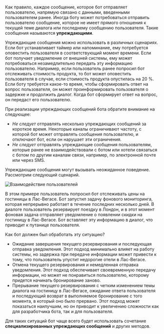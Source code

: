 Как правило, каждое сообщение, которое бот отправляет пользователю, напрямую связано с данными, введенными пользователем ранее.
Иногда боту может потребоваться отправить пользователю сообщение, которое не имеет прямого отношения к текущей теме диалога или последнему сообщению пользователя. Такие сообщения называются **упреждающими**.

Упреждающие сообщения можно использовать в различных сценариях.
Если бот устанавливает таймер или напоминание, ему потребуется оповестить пользователя в соответствующий момент времени.
Если бот получает уведомление от внешней системы, ему может потребоваться незамедлительно передать эту информацию пользователю.
Например, если пользователь ранее попросил бот отслеживать стоимость продукта, то бот может оповестить пользователя в случае, если стоимость продукта опустилась на 20 %. Если боту требуется какое-то время, чтобы сформировать ответ на вопрос пользователя, он может проинформировать пользователя о задержке и продолжить диалог. Когда бот сформирует ответ на вопрос, он передаст его пользователю.

При реализации упреждающих сообщений бота обратите внимание на следующее:

- *Не следует* отправлять несколько упреждающих сообщений за короткое время. Некоторые каналы ограничивают частоту, с которой бот может отправлять сообщения пользователю, и отключают бот, если он нарушает эти ограничения.
- *Не следует* отправлять упреждающие сообщения пользователям, которые ранее не взаимодействовали с ботом или хотели связаться с ботом по другим каналам связи, например, по электронной почте или через SMS.

Упреждающие сообщения могут вызывать неожиданное поведение. Рассмотрим следующий сценарий.

![Взаимодействие пользователей](~/media/designing-bots/capabilities/proactive1.png)

В этом примере пользователь попросил бот отслеживать цены на гостиницы в Лас-Вегасе.
Бот запустил задачу фонового мониторинга, которая непрерывно работает в течение последних несколько дней.
В диалоге пользователь резервирует поездку в Лондон, и в этот момент фоновая задача отправляет уведомление о появлении скидки на гостиницу в Лас-Вегасе. Бот вставляет эту информацию в диалог, что приводит к путанице пользователя.

Как бот должен был обработать эту ситуацию?

- Ожидание завершения текущего резервирования и последующая отправка уведомления. Этот подход минимально влияет на работу системы, но задержка при передаче информации может привести к тому, что пользователь упустит недорогие отели в Лас-Вегасе.
- Отмена текущего резервирования и немедленная отправка уведомления. Этот подход обеспечивает своевременную передачу информации, но может не понравиться пользователю, которому придется начинать бронирование заново.
- Прерывание текущего резервирования с четким изменением темы диалога на гостиницу в Лас-Вегасе, ожидание ответа пользователя и последующий возврат в выполняемое бронирование с того момента, в который оно было прервано. Этот подход может показаться наилучшим, но он приводит к увеличению сложности как для разработчика бота, так и для пользователя.

Для таких ситуаций бот чаще всего будет использовать сочетание **специализированных упреждающих сообщений** и других методов.
